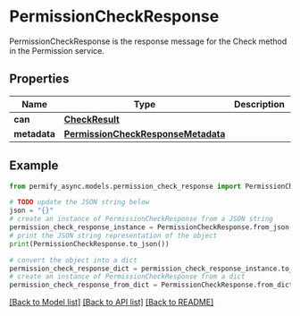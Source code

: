 # PermissionCheckResponse

PermissionCheckResponse is the response message for the Check method in the Permission service.

## Properties

Name | Type | Description | Notes
------------ | ------------- | ------------- | -------------
**can** | [**CheckResult**](CheckResult.md) |  | [optional] 
**metadata** | [**PermissionCheckResponseMetadata**](PermissionCheckResponseMetadata.md) |  | [optional] 

## Example

```python
from permify_async.models.permission_check_response import PermissionCheckResponse

# TODO update the JSON string below
json = "{}"
# create an instance of PermissionCheckResponse from a JSON string
permission_check_response_instance = PermissionCheckResponse.from_json(json)
# print the JSON string representation of the object
print(PermissionCheckResponse.to_json())

# convert the object into a dict
permission_check_response_dict = permission_check_response_instance.to_dict()
# create an instance of PermissionCheckResponse from a dict
permission_check_response_from_dict = PermissionCheckResponse.from_dict(permission_check_response_dict)
```
[[Back to Model list]](../README.md#documentation-for-models) [[Back to API list]](../README.md#documentation-for-api-endpoints) [[Back to README]](../README.md)


